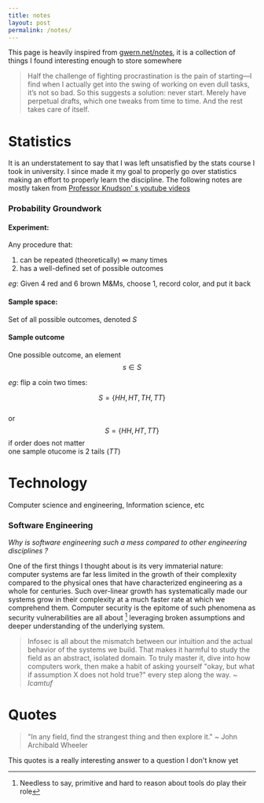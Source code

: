 ```yaml
---
title: notes
layout: post
permalink: /notes/
---
```


This page is heavily inspired from [gwern.net/notes](https://www.gwern.net/Notes), it is a collection of things I found interesting enough to store somewhere

> Half the challenge of fighting procrastination is the pain of starting—I find when
I actually get into the swing of working on even dull tasks, it’s not so bad. 
So this suggests a solution: never start. Merely have perpetual drafts, 
which one tweaks from time to time. And the rest takes care of itself.

# Statistics

It is an understatement to say that I was left unsatisfied by the stats course I took in university.
I since made it my goal to properly go over statistics making an effort to properly learn the discipline.
The following notes are mostly taken from [Professor Knudson' s youtube videos](https://www.youtube.com/playlist?list=PLdxWrq0zBgPW0554eqyaR_jYMJ1ux5MgI)

### Probability Groundwork

#### Experiment:

Any procedure that:

1. can be repeated (theoretically) $\infty$ many times
2. has a well-defined set of possible outcomes  

_eg_: 
Given $4$ red and $6$ brown M&Ms, choose $1$, record color, and put it back

#### Sample space:

Set of all possible outcomes, denoted $S$

#### Sample outcome

One possible outcome, an element
$$
s \in S
$$

_eg_: flip a coin two times:

$$
S = \{ HH, HT, TH, TT \}
$$  
or  
$$S = \{HH, HT, TT\}$$ if order does not matter  
one sample otucome is 2 tails $(TT)$

# Technology

Computer science and engineering, Information science, etc

### Software Engineering

_Why is software engineering such a mess compared to other engineering disciplines ?_

One of the first things I thought about is its very immaterial nature:
computer systems are far less limited in the growth of their complexity 
compared to the physical ones that have characterized engineering as 
a whole for centuries. Such over-linear growth has systematically 
made our systems grow in their complexity at a much faster rate at 
which we comprehend them. Computer security is the epitome of such
phenomena as security vulnerabilities are all about [^1] leveraging
broken assumptions and deeper understanding of the underlying system.

> Infosec is all about the mismatch between our intuition and the actual behavior of the systems we build. That makes it harmful to study the field as an abstract, isolated domain. To truly master it, dive into how computers work, then make a habit of asking yourself "okay, but what if assumption X does not hold true?" every step along the way. _~ lcamtuf_

<!-- More problems: -->
<!--  -->
<!-- - Fundamental limits of computation (Limits of Turing machines, Incompleteness theorems) -->
<!-- - Very heterogeneous backgrounds among practitioners (This is both a pro and a con) -->

# Quotes

> "In any field, find the strangest thing and then explore it." ~ John Archibald Wheeler

This quotes is a really interesting answer to a question I don't know yet


[^1]: Needless to say, primitive and hard to reason about tools do play their role
